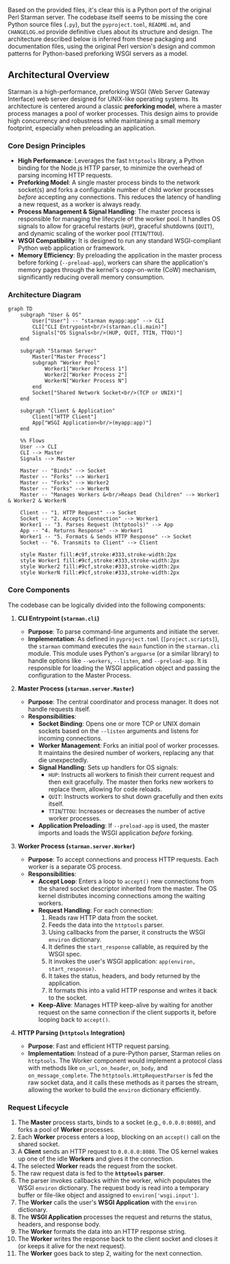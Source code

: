 Based on the provided files, it's clear this is a Python port of the original Perl Starman server. The codebase itself seems to be missing the core Python source files (`.py`), but the `pyproject.toml`, `README.md`, and `CHANGELOG.md` provide definitive clues about its structure and design. The architecture described below is inferred from these packaging and documentation files, using the original Perl version's design and common patterns for Python-based preforking WSGI servers as a model.

## Architectural Overview

Starman is a high-performance, preforking WSGI (Web Server Gateway Interface) web server designed for UNIX-like operating systems. Its architecture is centered around a classic **preforking model**, where a master process manages a pool of worker processes. This design aims to provide high concurrency and robustness while maintaining a small memory footprint, especially when preloading an application.

### Core Design Principles

*   **High Performance**: Leverages the fast `httptools` library, a Python binding for the Node.js HTTP parser, to minimize the overhead of parsing incoming HTTP requests.
*   **Preforking Model**: A single master process binds to the network socket(s) and forks a configurable number of child worker processes *before* accepting any connections. This reduces the latency of handling a new request, as a worker is always ready.
*   **Process Management & Signal Handling**: The master process is responsible for managing the lifecycle of the worker pool. It handles OS signals to allow for graceful restarts (`HUP`), graceful shutdowns (`QUIT`), and dynamic scaling of the worker pool (`TTIN`/`TTOU`).
*   **WSGI Compatibility**: It is designed to run any standard WSGI-compliant Python web application or framework.
*   **Memory Efficiency**: By preloading the application in the master process before forking (`--preload-app`), workers can share the application's memory pages through the kernel's copy-on-write (CoW) mechanism, significantly reducing overall memory consumption.

### Architecture Diagram

```mermaid
graph TD
    subgraph "User & OS"
        User["User"] -- "starman myapp:app" --> CLI
        CLI["CLI Entrypoint<br/>(starman.cli.main)"]
        Signals["OS Signals<br/>(HUP, QUIT, TTIN, TTOU)"]
    end

    subgraph "Starman Server"
        Master["Master Process"]
        subgraph "Worker Pool"
            Worker1["Worker Process 1"]
            Worker2["Worker Process 2"]
            WorkerN["Worker Process N"]
        end
        Socket["Shared Network Socket<br/>(TCP or UNIX)"]
    end
    
    subgraph "Client & Application"
        Client["HTTP Client"]
        App["WSGI Application<br/>(myapp:app)"]
    end

    %% Flows
    User --> CLI
    CLI --> Master
    Signals --> Master

    Master -- "Binds" --> Socket
    Master -- "Forks" --> Worker1
    Master -- "Forks" --> Worker2
    Master -- "Forks" --> WorkerN
    Master -- "Manages Workers &<br/>Reaps Dead Children" --> Worker1 & Worker2 & WorkerN

    Client -- "1. HTTP Request" --> Socket
    Socket -- "2. Accepts Connection" --> Worker1
    Worker1 -- "3. Parses Request (httptools)" --> App
    App -- "4. Returns Response" --> Worker1
    Worker1 -- "5. Formats & Sends HTTP Response" --> Socket
    Socket -- "6. Transmits to Client" --> Client
    
    style Master fill:#c9f,stroke:#333,stroke-width:2px
    style Worker1 fill:#9cf,stroke:#333,stroke-width:2px
    style Worker2 fill:#9cf,stroke:#333,stroke-width:2px
    style WorkerN fill:#9cf,stroke:#333,stroke-width:2px
```

### Core Components

The codebase can be logically divided into the following components:

1.  **CLI Entrypoint (`starman.cli`)**
    *   **Purpose**: To parse command-line arguments and initiate the server.
    *   **Implementation**: As defined in `pyproject.toml` (`[project.scripts]`), the `starman` command executes the `main` function in the `starman.cli` module. This module uses Python's `argparse` (or a similar library) to handle options like `--workers`, `--listen`, and `--preload-app`. It is responsible for loading the WSGI application object and passing the configuration to the Master Process.

2.  **Master Process (`starman.server.Master`)**
    *   **Purpose**: The central coordinator and process manager. It does not handle requests itself.
    *   **Responsibilities**:
        *   **Socket Binding**: Opens one or more TCP or UNIX domain sockets based on the `--listen` arguments and listens for incoming connections.
        *   **Worker Management**: Forks an initial pool of worker processes. It maintains the desired number of workers, replacing any that die unexpectedly.
        *   **Signal Handling**: Sets up handlers for OS signals:
            *   `HUP`: Instructs all workers to finish their current request and then exit gracefully. The master then forks new workers to replace them, allowing for code reloads.
            *   `QUIT`: Instructs workers to shut down gracefully and then exits itself.
            *   `TTIN`/`TTOU`: Increases or decreases the number of active worker processes.
        *   **Application Preloading**: If `--preload-app` is used, the master imports and loads the WSGI application *before* forking.

3.  **Worker Process (`starman.server.Worker`)**
    *   **Purpose**: To accept connections and process HTTP requests. Each worker is a separate OS process.
    *   **Responsibilities**:
        *   **Accept Loop**: Enters a loop to `accept()` new connections from the shared socket descriptor inherited from the master. The OS kernel distributes incoming connections among the waiting workers.
        *   **Request Handling**: For each connection:
            1.  Reads raw HTTP data from the socket.
            2.  Feeds the data into the `httptools` parser.
            3.  Using callbacks from the parser, it constructs the WSGI `environ` dictionary.
            4.  It defines the `start_response` callable, as required by the WSGI spec.
            5.  It invokes the user's WSGI application: `app(environ, start_response)`.
            6.  It takes the status, headers, and body returned by the application.
            7.  It formats this into a valid HTTP response and writes it back to the socket.
        *   **Keep-Alive**: Manages HTTP keep-alive by waiting for another request on the same connection if the client supports it, before looping back to `accept()`.

4.  **HTTP Parsing (`httptools` Integration)**
    *   **Purpose**: Fast and efficient HTTP request parsing.
    *   **Implementation**: Instead of a pure-Python parser, Starman relies on `httptools`. The Worker component would implement a protocol class with methods like `on_url`, `on_header`, `on_body`, and `on_message_complete`. The `httptools.HttpRequestParser` is fed the raw socket data, and it calls these methods as it parses the stream, allowing the worker to build the `environ` dictionary efficiently.

### Request Lifecycle

1.  The **Master** process starts, binds to a socket (e.g., `0.0.0.0:8080`), and forks a pool of **Worker** processes.
2.  Each **Worker** process enters a loop, blocking on an `accept()` call on the shared socket.
3.  A **Client** sends an HTTP request to `0.0.0.0:8080`. The OS kernel wakes up one of the idle **Workers** and gives it the connection.
4.  The selected **Worker** reads the request from the socket.
5.  The raw request data is fed to the **`httptools` parser**.
6.  The parser invokes callbacks within the worker, which populates the WSGI `environ` dictionary. The request body is read into a temporary buffer or file-like object and assigned to `environ['wsgi.input']`.
7.  The **Worker** calls the user's **WSGI Application** with the `environ` dictionary.
8.  The **WSGI Application** processes the request and returns the status, headers, and response body.
9.  The **Worker** formats the data into an HTTP response string.
10. The **Worker** writes the response back to the client socket and closes it (or keeps it alive for the next request).
11. The **Worker** goes back to step 2, waiting for the next connection.

